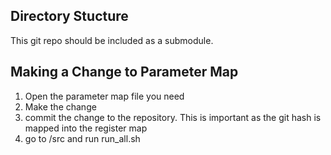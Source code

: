 ## Directory Stucture ##

This git repo should be included as a submodule.


## Making a Change to Parameter Map ##

1. Open the parameter map file you need 
2. Make the change
3. commit the change to the repository. This is important as the git hash is mapped into the register map
4. go to /src and run run_all.sh

